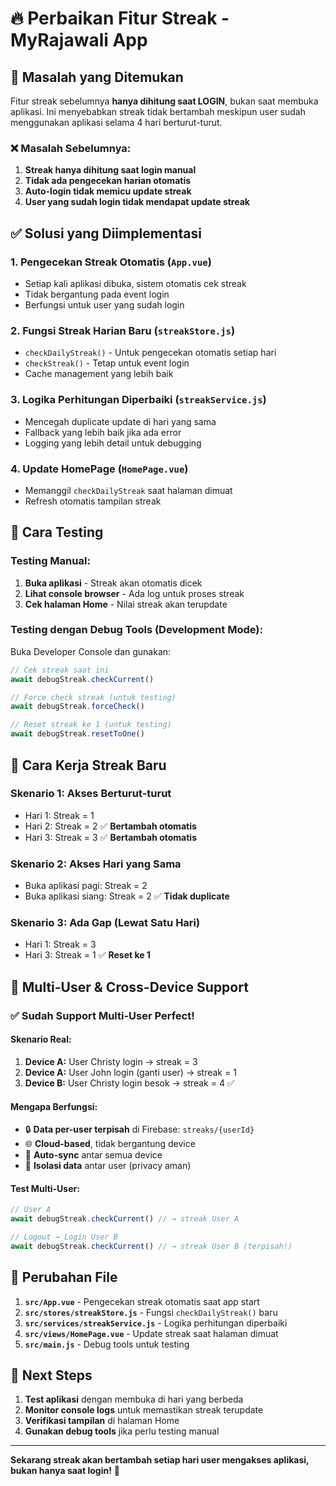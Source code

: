 # 🔥 Perbaikan Fitur Streak - MyRajawali App

## 🎯 Masalah yang Ditemukan

Fitur streak sebelumnya **hanya dihitung saat LOGIN**, bukan saat membuka aplikasi. Ini menyebabkan streak tidak bertambah meskipun user sudah menggunakan aplikasi selama 4 hari berturut-turut.

### ❌ Masalah Sebelumnya:
1. **Streak hanya dihitung saat login manual**
2. **Tidak ada pengecekan harian otomatis**
3. **Auto-login tidak memicu update streak**
4. **User yang sudah login tidak mendapat update streak**

## ✅ Solusi yang Diimplementasi

### 1. **Pengecekan Streak Otomatis** (`App.vue`)
- Setiap kali aplikasi dibuka, sistem otomatis cek streak
- Tidak bergantung pada event login
- Berfungsi untuk user yang sudah login

### 2. **Fungsi Streak Harian Baru** (`streakStore.js`)
- `checkDailyStreak()` - Untuk pengecekan otomatis setiap hari
- `checkStreak()` - Tetap untuk event login
- Cache management yang lebih baik

### 3. **Logika Perhitungan Diperbaiki** (`streakService.js`)
- Mencegah duplicate update di hari yang sama
- Fallback yang lebih baik jika ada error
- Logging yang lebih detail untuk debugging

### 4. **Update HomePage** (`HomePage.vue`)
- Memanggil `checkDailyStreak` saat halaman dimuat
- Refresh otomatis tampilan streak

## 🧪 Cara Testing

### Testing Manual:
1. **Buka aplikasi** - Streak akan otomatis dicek
2. **Lihat console browser** - Ada log untuk proses streak
3. **Cek halaman Home** - Nilai streak akan terupdate

### Testing dengan Debug Tools (Development Mode):
Buka Developer Console dan gunakan:

```javascript
// Cek streak saat ini
await debugStreak.checkCurrent()

// Force check streak (untuk testing)
await debugStreak.forceCheck()

// Reset streak ke 1 (untuk testing)
await debugStreak.resetToOne()
```

## 📅 Cara Kerja Streak Baru

### Skenario 1: **Akses Berturut-turut**
- Hari 1: Streak = 1
- Hari 2: Streak = 2  ✅ **Bertambah otomatis**
- Hari 3: Streak = 3  ✅ **Bertambah otomatis**

### Skenario 2: **Akses Hari yang Sama**
- Buka aplikasi pagi: Streak = 2
- Buka aplikasi siang: Streak = 2  ✅ **Tidak duplicate**

### Skenario 3: **Ada Gap (Lewat Satu Hari)**
- Hari 1: Streak = 3
- Hari 3: Streak = 1  ✅ **Reset ke 1**

## 📱 Multi-User & Cross-Device Support

### ✅ **Sudah Support Multi-User Perfect!**

#### **Skenario Real:**
1. **Device A:** User Christy login → streak = 3
2. **Device A:** User John login (ganti user) → streak = 1  
3. **Device B:** User Christy login besok → streak = 4 ✅

#### **Mengapa Berfungsi:**
- 🔒 **Data per-user terpisah** di Firebase: `streaks/{userId}`
- 🌐 **Cloud-based**, tidak bergantung device
- 🔄 **Auto-sync** antar semua device
- 👥 **Isolasi data** antar user (privacy aman)

#### **Test Multi-User:**
```javascript
// User A
await debugStreak.checkCurrent() // → streak User A

// Logout → Login User B  
await debugStreak.checkCurrent() // → streak User B (terpisah!)
```

## 🔧 Perubahan File

1. **`src/App.vue`** - Pengecekan streak otomatis saat app start
2. **`src/stores/streakStore.js`** - Fungsi `checkDailyStreak()` baru
3. **`src/services/streakService.js`** - Logika perhitungan diperbaiki
4. **`src/views/HomePage.vue`** - Update streak saat halaman dimuat
5. **`src/main.js`** - Debug tools untuk testing

## 🚀 Next Steps

1. **Test aplikasi** dengan membuka di hari yang berbeda
2. **Monitor console logs** untuk memastikan streak terupdate
3. **Verifikasi tampilan** di halaman Home
4. **Gunakan debug tools** jika perlu testing manual

---

**Sekarang streak akan bertambah setiap hari user mengakses aplikasi, bukan hanya saat login!** 🎉
